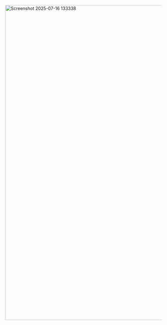<img width="954" height="1014" alt="Screenshot 2025-07-16 133338" src="https://github.com/user-attachments/assets/e58d77f1-e9c6-4c6a-939d-2607f801467c" />
